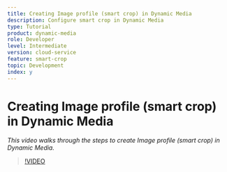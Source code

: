 ```yaml
---
title: Creating Image profile (smart crop) in Dynamic Media
description: Configure smart crop in Dynamic Media
type: Tutorial
product: dynamic-media
role: Developer
level: Intermediate 
version: cloud-service
feature: smart-crop
topic: Development
index: y
---
```

# Creating Image profile (smart crop) in Dynamic Media

*This video walks through the steps to create Image profile (smart crop) in Dynamic Media.*

>[!VIDEO](https://video.tv.adobe.com/v/335460?quality=9&learn=on)

